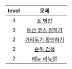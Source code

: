 | level | 문제 |
|:----:|:----:|
| 3 | [표 병합](https://school.programmers.co.kr/learn/courses/30/lessons/150366) |
| 3 | [등산 코스 정하기](https://school.programmers.co.kr/learn/courses/30/lessons/118669) |
| 2 | [거리두기 확인하기](https://school.programmers.co.kr/learn/courses/30/lessons/81302) |
| 2 | [순위 검색](https://school.programmers.co.kr/learn/courses/30/lessons/72412) |
| 2 | [메뉴 리뉴얼](https://school.programmers.co.kr/learn/courses/30/lessons/72411) |
